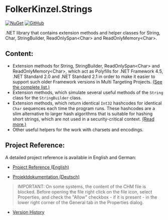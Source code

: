 # FolkerKinzel.Strings
[![NuGet](https://img.shields.io/nuget/v/FolkerKinzel.Strings)](https://www.nuget.org/packages/FolkerKinzel.Strings/)
[![GitHub](https://img.shields.io/github/license/FolkerKinzel/Strings)](https://github.com/FolkerKinzel/Strings/blob/master/LICENSE)

.NET library that contains extension methods and helper classes for String, Char,
StringBuilder, ReadOnlySpan&lt;Char&gt; and ReadOnlyMemory&lt;Char&gt;.

## Content:
* Extension methods for String, 
StringBuilder, ReadOnlySpan&lt;Char&gt; and ReadOnlyMemory&lt;Char&gt;, which act as Polyfills for .NET Framework 4.5,
.NET Standard 2.0 and .NET Standard 2.1 in order to make it easier to support
such older Framework versions in Multi Targeting Projects. [(See the complete list.)](https://github.com/FolkerKinzel/Strings/blob/master/docs/PackageReleaseNotes/3.0.0-beta/Polyfills.md)
* Extension methods, which simulate several useful methods of the `String` class 
for the `StringBuilder` class.
* Extension methods, which return identical `Int32` hashcodes for 
identical `Char` sequences each time the program runs. These hashcodes
are a slim alternative to larger hash algorithms
that is suitable for hashing short strings, which
are not used in a security-critical context. [(Read more.)](https://github.com/FolkerKinzel/Strings/blob/master/docs/PackageReleaseNotes/2.0.0/PersistableHashCodeExample.md)
* Other useful helpers for the work with charsets and encodings.

## Project Reference:
A detailed project reference is available in English and German:

* [Project Reference (English)](https://github.com/FolkerKinzel/Strings/blob/master/ProjectReference/3.0.0/FolkerKinzel.Strings.Reference.en.chm)

* [Projektdokumentation (Deutsch)](https://github.com/FolkerKinzel/Strings/blob/master/ProjectReference/3.0.0/FolkerKinzel.Strings.Doku.de.chm)

> IMPORTANT: On some systems, the content of the CHM file is blocked. Before opening the file
>  right click on the file icon, select Properties, and check the "Allow" checkbox - if it 
> is present - in the lower right corner of the General tab in the Properties dialog.


- [Version History](https://github.com/FolkerKinzel/Strings/releases)

